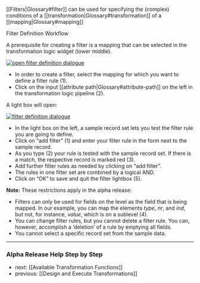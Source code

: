 [[Filters|Glossary#filter]] can be used for specifying the (complex) conditions of a [[transformation|Glossary#transformation]] of a [[mapping|Glossary#mapping]]

Filter Definition Workflow

A prerequisite for creating a filter is a mapping that can be selected in the transformation logic widget (lower middle).

[![open filter definition dialogue](https://github.com/seventwenty/dswarm-documentation/wiki/img/filter-definition-workflow.png)](https://github.com/seventwenty/dswarm-documentation/wiki/img/filter-definition-workflow.png "Open Filter Definition Dialogue")

* In order to create a filter, select the mapping for which you want to define a filter rule (1).
* Click on the input [[attribute path|Glossary#attribute-path]] on the left in the transformation logic pipeline (2).

A light box will open:

[![filter definition dialogue](https://github.com/seventwenty/dswarm-documentation/wiki/img/filter-lightbox.png)](https://github.com/seventwenty/dswarm-documentation/wiki/img/filter-lightbox.png "Filter Definition Dialogue")

* In the light box on the left, a sample record set lets you test the filter rule you are going to define.
* Click on “add filter” (1) and enter your filter rule in the form next to the sample record.
* As you type (2) your rule is tested with the sample record set. If there is a match, the respective record is marked red (3).
* Add further filter rules as needed by clicking on “add filter”.
* The rules in one filter set are combined by a logical AND.
* Click on “OK” to save and quit the filter lightbox (5).

__Note:__ These restrictions apply in the alpha release:

* Filters can only be used for fields on the level as the field that is being mapped. In our example, you can map the elements _type_, _nr_, and _ind_, but not, for instance, _value_, which is on a sublevel (4).
* You can change filter rules, but you cannot delete a filter rule. You can, however, accomplish a ‘deletion’ of a rule by emptying all fields.
* You cannot select a specific record set from the sample data.


-----------------------------------
### Alpha Release Help Step by Step

* next: [[Available Transformation Functions]]
* previous: [[Design and Execute Transformations]]
